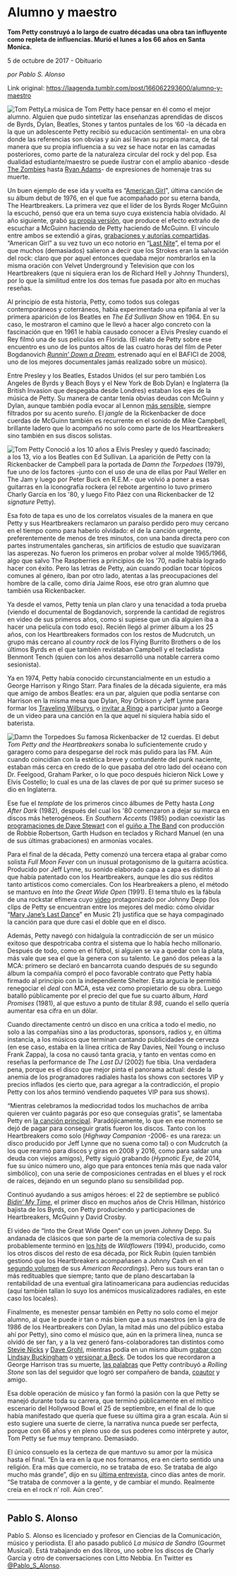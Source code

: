 # Alumno y maestro

**Tom Petty construyó a lo largo de cuatro décadas una obra tan influyente como repleta de influencias. Murió el lunes a los 66 años en Santa Monica.**

5 de octubre de 2017 - Obituario

_por Pablo S. Alonso_

Link original: https://laagenda.tumblr.com/post/166062293600/alumno-y-maestro

![Tom Petty](https://64.media.tumblr.com/2dedfe1ad8d61d6ca8b850a92431552c/tumblr_inline_pjzzxrXxME1t6q87u_500.jpg)La música de Tom Petty hace pensar en él como el mejor alumno. Alguien que pudo sintetizar las enseñanzas aprendidas de discos de Byrds, Dylan, Beatles, Stones y tantos puntales de los ‘60 -la década en la que un adolescente Petty recibió su educación sentimental- en una obra donde las referencias son obvias y aún así llevan su propia marca, de tal manera que su propia influencia a su vez se hace notar en las camadas posteriores, como parte de la naturaleza circular del rock y del pop. Esa dualidad estudiante/maestro se puede ilustrar con el amplio abanico -desde [The Zombies](https://twitter.com/TheZombiesMusic/status/914951932028100608) hasta [Ryan Adams](http://www.rollingstone.com/music/news/ryan-adams-on-tom-petty-he-inspired-me-my-entire-life-w506838)- de expresiones de homenaje tras su muerte.

Un buen ejemplo de ese ida y vuelta es “[American Girl](https://youtu.be/xbGIt1puWEA)”, última canción de su álbum debut de 1976, en el que fue acompañado por su eterna banda, The Heartbreakers. La primera vez que el líder de los Byrds Roger McGuinn la escuchó, pensó que era un tema suyo cuya existencia había olvidado. Al año siguiente, grabó [su propia versión](https://youtu.be/BJVxxdSXsSc), que produce el efecto extraño de escuchar a McGuinn haciendo de Petty haciendo de McGuinn. El vínculo entre ambos se extendió a giras, [grabaciones y autorías compartidas](https://youtu.be/DGunZd732qQ). “American Girl” a su vez tuvo un eco notorio en “[Last Nite](https://youtu.be/TOypSnKFHrE)”, el tema por el que muchos (demasiados) salieron a decir que los Strokes eran la salvación del rock: claro que por aquel entonces quedaba mejor nombrarlos en la misma oración con Velvet Underground y Television que con los Heartbreakers (que ni siquiera eran los de Richard Hell y Johnny Thunders), por lo que la similitud entre los dos temas fue pasada por alto en muchas reseñas.

Al principio de esta historia, Petty, como todos sus colegas contemporáneos y coterráneos, había experimentado una epifanía al ver la primera aparición de los Beatles en *The Ed Sullivan Show* en 1964. En su caso, le mostraron el camino que le llevó a hacer algo concreto con la fascinación que en 1961 le había causado conocer a Elvis Presley cuando el Rey filmó una de sus películas en Florida. (El relato de Petty sobre ese encuentro es uno de los puntos altos de las cuatro horas del film de Peter Bogdanovich *[Runnin’ Down a Dream](https://youtu.be/od7uLDAuBvE)*, estrenado aquí en el BAFICI de 2008, uno de los mejores documentales jamás realizado sobre un músico).

Entre Presley y los Beatles, Estados Unidos (el sur pero también Los Angeles de Byrds y Beach Boys y el New York de Bob Dylan) e Inglaterra (la British Invasion que despegaba desde Londres) estaban los ejes de la música de Petty. Su manera de cantar tenía obvias deudas con McGuinn y Dylan, aunque también podía evocar al Lennon [más sensible](https://youtu.be/XhhahTmbClg), siempre filtrados por su acento sureño. El *jangle* de la Rickenbacker de doce cuerdas de McGuinn también es recurrente en el sonido de Mike Campbell, brillante ladero que lo acompañó no solo como parte de los Heartbreakers sino también en sus discos solistas.

![Tom Petty](https://64.media.tumblr.com/2dedfe1ad8d61d6ca8b850a92431552c/tumblr_inline_pjzzxrXxME1t6q87u_500.jpg) Conoció a los 10 años a Elvis Presley y quedó fascinado;  
a los 13, vio a los Beatles con Ed Sullivan. La aparición de Petty con la Rickenbacker de Campbell para la portada de *Damn the Torpedoes* (1979), fue uno de los factores -junto con el uso de una de ellas por Paul Weller en The Jam y luego por Peter Buck en R.E.M.- que volvió a poner a esas guitarras en la iconografía rockera (el rebote argentino lo tuvo primero Charly García en los '80, y luego Fito Páez con una Rickenbacker de 12 *signature* Petty). 

Esa foto de tapa es uno de los correlatos visuales de la manera en que Petty y sus Heartbreakers reclamaron un paraíso perdido pero muy cercano en el tiempo como para haberlo olvidado: el de la canción urgente, preferentemente de menos de tres minutos, con una banda directa pero con partes instrumentales gancheras, sin artificios de estudio que suavizaran las asperezas. No fueron los primeros en probar volver al molde 1965/1966, algo que salvo The Raspberries a principios de los '70, nadie había logrado hacer con éxito. Pero las letras de Petty, aún cuando podían tocar tópicos comunes al género, iban por otro lado, atentas a las preocupaciones del hombre de la calle, como diría Jaime Roos, ese otro gran alumno que también usa Rickenbacker.

Ya desde el vamos, Petty tenía un plan claro y una tenacidad a toda prueba (viendo el documental de Bogdanovich, sorprende la cantidad de registros en video de sus primeros años, como si supiese que un día alguien iba a hacer una película con todo eso). Recién llegó al primer álbum a los 25 años, con los Heartbreakers formados con los restos de Mudcrutch, un grupo más cercano al *country rock* de los Flying Burrito Brothers o de los últimos Byrds en el que también revistaban Campbell y el tecladista Benmont Tench (quien con los años desarrolló una notable carrera como sesionista).

Ya en 1974, Petty había conocido circunstancialmente en un estudio a George Harrison y Ringo Starr. Para finales de la década siguiente, era más que amigo de ambos Beatles: era un par, alguien que podía sentarse con Harrison en la misma mesa que Dylan, Roy Orbison y Jeff Lynne para formar los [Traveling Wilburys](https://youtu.be/iksG3xzOPt0), o [invitar a Ringo](https://youtu.be/nvlTJrNJ5lA) a participar junto a George de un video para una canción en la que aquel ni siquiera había sido el baterista.

![Damn the Torpedoes](https://64.media.tumblr.com/b2d667339ff305ad342ead9dc2e603df/tumblr_inline_pjzzxsJIIf1t6q87u_400.jpg) Su famosa Rickenbacker de 12 cuerdas. El debut *Tom Petty and the Heartbreakers* sonaba lo suficientemente crudo y garagero como para despegarse del rock más pulido para las FM. Aún cuando coincidían con la estética breve y contundente del punk naciente, estaban más cerca en credo de lo que pasaba del otro lado del océano con Dr. Feelgood, Graham Parker, o lo que poco después hicieron Nick Lowe y Elvis Costello; lo cual es una de las claves de por qué su primer suceso se dio en Inglaterra.

Ese fue el *template* de los primeros cinco álbumes de Petty hasta *Long After Dark* (1982), después del cual los '80 comenzaron a dejar su marca en discos más heterogéneos. En *Southern Accents* (1985) podían coexistir las [programaciones de Dave Stewart](https://youtu.be/h0JvF9vpqx8) con el [guiño a The Band](https://youtu.be/rifoyadQN94) con producción de Robbie Robertson, Garth Hudson en teclados y Richard Manuel (en una de sus últimas grabaciones) en armonías vocales.

Para el final de la década, Petty comenzó una tercera etapa al grabar como solista *Full Moon Fever* con un inusual protagonismo de la guitarra acústica. Producido por Jeff Lynne, su sonido elaborado capa a capa es distinto al que había patentado con los Heartbreakers, aunque les dio sus réditos tanto artísticos como comerciales. Con los Hearbreakers a pleno, el método se mantuvo en *Into the Great Wide Open* (1991). El tema título es la fábula de una rockstar efímera cuyo [video](https://youtu.be/xqmFxgEGKH0) protagonizado por Johnny Depp (los clips de Petty se encuentran entre los mejores del medio: cómo olvidar “[Mary Jane’s Last Dance](https://youtu.be/aowSGxim_O8)” en Music 21) justifica que se haya compaginado la canción para que dure casi el doble que en el disco.

Además, Petty navegó con hidalguía la contradicción de ser un músico exitoso que despotricaba contra el sistema que lo había hecho millonario. Después de todo, como en el fútbol, si alguien se va a quedar con la plata, más vale que sea el que la genera con su talento. Le ganó dos peleas a la MCA: primero se declaró en bancarrota cuando después de su segundo álbum la compañía compró el poco favorable contrato que Petty había firmado al principio con la independiente Shelter. Esta argucia le permitió renegociar el *deal* con MCA, esta vez como propietario de su obra. Luego batalló públicamente por el precio del que fue su cuarto álbum, *Hard Promises* (1981), al que estuvo a punto de titular *8.98*, cuando el sello quería aumentar esa cifra en un dólar.

Cuando directamente centró un disco en una crítica a todo el medio, no solo a las compañías sino a las productoras, sponsors, radios y, en última instancia, a los músicos que terminan cantando publicidades de cerveza (en ese caso, estaba en la línea crítica de Ray Davies, Neil Young o incluso Frank Zappa), la cosa no causó tanta gracia, y tanto en ventas como en reseñas la performance de *The Last DJ* (2002) fue tibia. Una verdadera pena, porque es el disco que mejor pinta el panorama actual: desde la anemia de los programadores radiales hasta los shows con sectores VIP y precios inflados (es cierto que, para agregar a la contradicción, el propio Petty con los años terminó vendiendo paquetes VIP para sus shows).

“Mientras celebramos la mediocridad todos los muchachos de arriba quieren ver cuánto pagarás por eso que conseguías gratis”, se lamentaba Petty en [la canción principal](https://youtu.be/gOd3tan59BE). Paradójicamente, lo que en ese momento se dejó de pagar para conseguir gratis fueron los discos. Tanto con los Heartbreakers como solo (*Highway Companion* -2006- es una rareza: un disco producido por Jeff Lynne que no suena como tal) o con Mudcrutch (a los que rearmó para discos y giras en 2008 y 2016, como para saldar una deuda con viejos amigos), Petty siguió grabando (*Hypnotic Eye*, de 2014, fue su único número uno, algo que para entonces tenía más que nada valor simbólico), con una serie de composiciones centradas en el blues y el rock de raíces, dejando en un segundo plano su sensibilidad pop.

Continuó ayudando a sus amigos héroes: el 22 de septiembre se publicó *[Bidin’ My Time](https://youtu.be/0Kjw9WMNDWA)*, el primer disco en muchos años de Chris Hillman, histórico bajista de los Byrds, con Petty produciendo y participaciones de Heartbreakers, McGuinn y David Crosby.

 El video de “Into the Great Wide Open” con un joven Johnny Depp. Su andanada de clásicos que son parte de la memoria colectiva de su país probablemente terminó en [los hits](https://youtu.be/TsH4CrwExCQ) de *Wildflowers* (1994), producido, como los otros discos del resto de esa década, por Rick Rubin (quien también gestionó que los Heartbreakers acompañasen a Johnny Cash en el [segundo volumen](https://youtu.be/ccFDISWlx_0) de sus *American Recordings*). Pero sus tours eran tan o más redituables que siempre; tanto que de plano descartaban la rentabilidad de una eventual gira latinoamericana para audiencias reducidas (aquí también tallan lo suyo los anémicos musicalizadores radiales, en este caso los locales).

Finalmente, es menester pensar también en Petty no solo como el mejor alumno, al que le puede ir tan o más bien que a sus maestros (en la gira de 1986 de los Heartbreakers con Dylan, la mitad más uno del público estaba ahí por Petty), sino como el músico que, aún en la primera línea, nunca se olvidó de ser fan, y a la vez generó fans-colaboradores tan distintos como [Stevie Nicks](https://youtu.be/amvcOFly5ow) y [Dave Grohl](https://youtu.be/XtlBnxyXNGI), mientras podía en un mismo álbum [grabar con Lindsay Buckingham](https://youtu.be/NaeHPNVga_M) o [versionar a Beck](https://youtu.be/9RNldXEVlfc). De todos los que recordaron a George Harrison tras su muerte, [las palabras](http://www.beatlelinks.net/forums/showthread.php?t=33896) que Petty contribuyó a *Rolling Stone* son las del seguidor que logró ser compañero de banda, [coautor](https://youtu.be/cJfAw5vTtiY) y amigo.

Esa doble operación de músico y fan formó la pasión con la que Petty se manejó durante toda su carrera, que terminó públicamente en el mítico escenario del Hollywood Bowl el 25 de septiembre, en el final de lo que había manifestado que quería que fuese su última gira a gran escala. Aún si esto sugiere una suerte de cierre, la narrativa nunca puede ser perfecta, porque con 66 años y en pleno uso de sus poderes como intérprete y autor, Tom Petty se fue muy temprano. Demasiado.

El único consuelo es la certeza de que mantuvo su amor por la música hasta el final. “En la era en la que nos formamos, era en cierto sentido una religión. Era más que comercio, no se trataba de eso. Se trataba de algo mucho más grande”, dijo en su [última entrevista](http://www.latimes.com/entertainment/music/la-et-ms-tom-petty-the-final-interview-20171004-story.html), cinco días antes de morir. “Se trataba de conmover a la gente, y de cambiar el mundo. Realmente creía en el rock n’ roll. Aún creo”.

  




---

 Pablo S. Alonso
----------------

 Pablo S. Alonso es licenciado y profesor en Ciencias de la Comunicación, músico y periodista. El año pasado publicó *La música de Sandro* (Gourmet Musical). Está trabajando en dos libros, uno sobre los discos de Charly García y otro de conversaciones con Litto Nebbia. En Twitter es [@Pablo\_S\_Alonso](https://twitter.com/pablo_s_alonso). 

